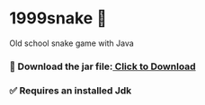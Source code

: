# 1999snake 👾
Old school snake game with Java
### 📀 Download the jar file:<a href="Snake/SnakeGame.jar" download> Click to Download</a>
### ✅ Requires an installed Jdk
